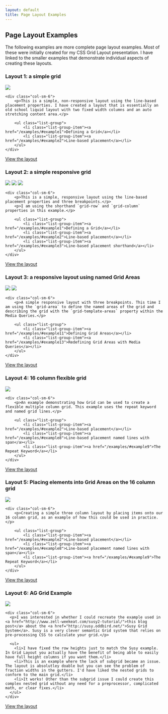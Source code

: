 ```yaml
---
layout: default
title: Page Layout Examples
---
```


## Page Layout Examples

The following examples are more complete page layout examples. Most of these were initially created for my CSS Grid Layout presentation. I have linked to the smaller examples that demonstrate individual aspects of creating these layouts.

<div class="panel panel-default">
  <div class="panel-heading">
    <h3 class="panel-title">Layout 1: a simple grid</h3>
  </div>
  <div class="panel-body">
    <div class="col-sm-6">
    	<img src="/examples/images/layout1.png" class="img-rounded" />
    </div>

    <div class="col-sm-6">
    	<p>This is a simple, non-responsive layout using the line-based placement properties. I have created a layout that is essentially an old school liquid layout with two fixed width columns and an auto stretching content area.</p>

    	<ul class="list-group">
    		<li class="list-group-item"><a href="/examples/#example1">Defining a Grid</a></li>
    		<li class="list-group-item"><a href="/examples/#example2">Line-based placement</a></li>
    	</ul>
    </div>
  </div>
  <div class="panel-footer"><a href="/examples/code/layout1.html">View the layout</a></div>
</div>

<div class="panel panel-default">
  <div class="panel-heading">
    <h3 class="panel-title">Layout 2: a simple responsive grid</h3>
  </div>
  <div class="panel-body">
    <div class="col-sm-6">
    	<img src="/examples/images/layout2.png" class="img-rounded" />
    	<img src="/examples/images/layout2-2.png" class="img-rounded" />
    	<img src="/examples/images/layout2-3.png" class="img-rounded" />
    </div>

    <div class="col-sm-6">
    	<p>This is a simple, responsive layout using the line-based placement properties and three breakpoints.</p>
    	<p>I am using the shorthand `grid-row` and `grid-column` properties in this example.</p>

    	<ul class="list-group">
    		<li class="list-group-item"><a href="/examples/#example1">Defining a Grid</a></li>
    		<li class="list-group-item"><a href="/examples/#example2">Line-based placement</a></li>
    		<li class="list-group-item"><a href="/examples/#example3">Line-based placement shorthand</a></li>
    	</ul>
    </div>
  </div>
  <div class="panel-footer"><a href="/examples/code/layout2.html">View the layout</a></div>
</div>

<div class="panel panel-default">
  <div class="panel-heading">
    <h3 class="panel-title">Layout 3: a responsive layout using named Grid Areas</h3>
  </div>
  <div class="panel-body">
    <div class="col-sm-6">
    	<img src="/examples/images/layout3.png" class="img-rounded" />
    	<img src="/examples/images/layout3-2.png" class="img-rounded" />
    </div>

    <div class="col-sm-6">
    	<p>A simple responsive layout with three breakpoints. This time I am using the `grid-area` to define the named areas of the grid and describing the grid with the `grid-template-areas` property within the Media Queries.</p>

    	<ul class="list-group">
    		<li class="list-group-item"><a href="/examples/#example11">Defining Grid Areas</a></li>
    		<li class="list-group-item"><a href="/examples/#example13">Redefining Grid Areas with Media Queries</a></li>
    	</ul>
    </div>
  </div>
  <div class="panel-footer"><a href="/examples/code/layout3.html">View the layout</a></div>
</div>

<div class="panel panel-default">
  <div class="panel-heading">
    <h3 class="panel-title">Layout 4: 16 column flexible grid</h3>
  </div>
  <div class="panel-body">
    <div class="col-sm-6">
    	<img src="/examples/images/layout4.png" class="img-rounded" />
    </div>

    <div class="col-sm-6">
    	<p>An example demonstrating how Grid can be used to create a flexible multiple column grid. This example uses the repeat keyword and named grid lines.</p>

    	<ul class="list-group">
    		<li class="list-group-item"><a href="/examples/#example2">Line-based placement</a></li>
    		<li class="list-group-item"><a href="/examples/#example8">Line-based placement named lines with span</a></li>
    		<li class="list-group-item"><a href="/examples/#example9">The Repeat Keyword</a></li>
    	</ul>
    </div>
  </div>
  <div class="panel-footer"><a href="/examples/code/layout4.html">View the layout</a></div>
</div>

<div class="panel panel-default">
  <div class="panel-heading">
    <h3 class="panel-title">Layout 5: Placing elements into Grid Areas on the 16 column grid</h3>
  </div>
  <div class="panel-body">
    <div class="col-sm-6">
    	<img src="/examples/images/layout5.png" class="img-rounded" />
    </div>

    <div class="col-sm-6">
    	<p>Creating a simple three column layout by placing items onto our 16 column grid, as an example of how this could be used in practice.</p>

    	<ul class="list-group">
    		<li class="list-group-item"><a href="/examples/#example2">Line-based placement</a></li>
    		<li class="list-group-item"><a href="/examples/#example8">Line-based placement named lines with span</a></li>
    		<li class="list-group-item"><a href="/examples/#example9">The Repeat Keyword</a></li>
    	</ul>
    </div>
  </div>
  <div class="panel-footer"><a href="/examples/code/layout5.html">View the layout</a></div>
</div>

<div class="panel panel-default">
  <div class="panel-heading">
    <h3 class="panel-title">Layout 6: AG Grid Example</h3>
  </div>
  <div class="panel-body">
    <div class="col-sm-6">
      <img src="/examples/images/layout6.png" class="img-rounded" />
    </div>

    <div class="col-sm-6">
      <p>I was interested in whether I could recreate the example used in <a href="http://www.zell-weekeat.com/susy2-tutorial/">this blog post</a> about the <a href="http://susy.oddbird.net/">Susy Grid System</a>. Susy is a very clever semantic Grid system that relies on pre-processing CSS to calculate your grid.</p>

      <ul>
        <li>I have fixed the row heights just to match the Susy example. In Grid Layout you actually have the benefit of being able to easily have full height columns if you want them.</li>
        <li>This is an example where the lack of subgrid became an issue. The layout is absolutley doable but you can see the problem of fraction widths in the gutters. I'd have liked the nested grids to conform to the main grid.</li>
        <li>It works! Other than the subgrid issue I could create this complex nested grid without any need for a preprocessor, complicated math, or clear fixes.</li>
      </ul>
    </div>
  </div>
  <div class="panel-footer"><a href="/examples/code/layout6.html">View the layout</a></div>
</div>